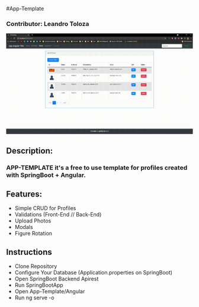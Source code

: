 #App-Template

### Contributor: Leandro Toloza

![App-Template](App-Template.gif)

## Description:

### APP-TEMPLATE it's a free to use template for profiles created with SpringBoot + Angular. 

## Features:

  - Simple CRUD for Profiles
  - Validations (Front-End // Back-End)
  - Upload Photos
  - Modals
  - Figure Rotation
 
## Instructions

  - Clone Repository
  - Configure Your Database (Application.properties on SpringBoot)
  - Open SpringBoot Backend Apirest
  - Run SpringBootApp
  - Open App-Template/Angular
  - Run ng serve -o

